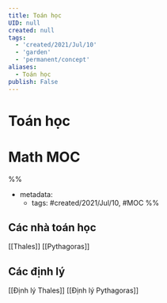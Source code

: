 ```yaml
---
title: Toán học
UID: null
created: null
tags:
  - 'created/2021/Jul/10'
  - 'garden'
  - 'permanent/concept'
aliases:
  - Toán học
publish: False
---
```

# Toán học



# Math MOC

%% 
- metadata:
	- tags: #created/2021/Jul/10, #MOC 
%%

## Các nhà toán học
[[Thales]] 
[[Pythagoras]]

## Các định lý 
[[Định lý Thales]]
[[Định lý Pythagoras]]
